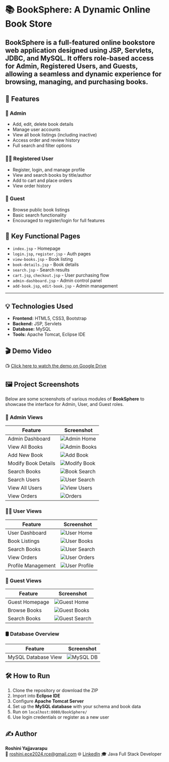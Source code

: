 # 📚 BookSphere: A Dynamic Online Book Store

## **BookSphere** is a full-featured online bookstore web application designed using **JSP, Servlets, JDBC, and MySQL**. It offers role-based access for Admin, Registered Users, and Guests, allowing a seamless and dynamic experience for browsing, managing, and purchasing books.

## 🚀 Features

### 👤 Admin
- Add, edit, delete book details
- Manage user accounts
- View all book listings (including inactive)
- Access order and review history
- Full search and filter options

### 🧑‍💼 Registered User
- Register, login, and manage profile
- View and search books by title/author
- Add to cart and place orders
- View order history

### 👀 Guest
- Browse public book listings
- Basic search functionality
- Encouraged to register/login for full features


## 🔎 Key Functional Pages

- `index.jsp` - Homepage  
- `login.jsp`, `register.jsp` - Auth pages  
- `view-books.jsp` - Book listing  
- `book-details.jsp` - Book details  
- `search.jsp` - Search results  
- `cart.jsp`, `checkout.jsp` - User purchasing flow  
- `admin-dashboard.jsp` - Admin control panel  
- `add-book.jsp`, `edit-book.jsp` - Admin management  

---

## 💡 Technologies Used

- **Frontend:** HTML5, CSS3, Bootstrap  
- **Backend:** JSP, Servlets  
- **Database:** MySQL  
- **Tools:** Apache Tomcat, Eclipse IDE  


## 🎬 Demo Video

📺 [Click here to watch the demo on Google Drive](https://drive.google.com/file/d/1fmdu7G9BNVQw2Uj-540KXVnSCBWQoeJO/view?usp=sharing)


## 🖼️ Project Screenshots

Below are some screenshots of various modules of **BookSphere** to showcase the interface for Admin, User, and Guest roles.

### 🔐 Admin Views

| Feature | Screenshot |
|--------|------------|
| Admin Dashboard | ![Admin Home](/Screenshots/admin-home.png) |
| View All Books | ![Admin Books](/Screenshots/admin-books.png?raw=true) |
| Add New Book | ![Add Book](/Screenshots/admin-add-book.png?raw=true) |
| Modify Book Details | ![Modify Book](/Screenshots/admin-book-modify.png?raw=true) |
| Search Books | ![Book Search](/Screenshots/admin-book-search.png?raw=true) |
| Search Users | ![User Search](/Screenshots/admin-search-user.png?raw=true) |
| View All Users | ![View Users](/Screenshots/admin-view-users.png?raw=true) |
| View Orders | ![Orders](/Screenshots/admin-view-orders.png?raw=true) |


### 🧑‍💼 User Views

| Feature | Screenshot |
|--------|------------|
| User Dashboard | ![User Home](/Screenshots/user-home.png?raw=true) |
| Book Listings | ![User Books](/Screenshots/user-books.png?raw=true) |
| Search Books | ![User Search](/Screenshots/user-search.png?raw=true) |
| View Orders | ![User Orders](/Screenshots/user-orders.png?raw=true) |
| Profile Management | ![User Profile](/Screenshots/user-profile.png?raw=true) |


### 👀 Guest Views

| Feature | Screenshot |
|--------|------------|
| Guest Homepage | ![Guest Home](/Screenshots/guest-home.png?raw=true) |
| Browse Books | ![Guest Books](/Screenshots/guest-books.png?raw=true) |
| Search Books | ![Guest Search](/Screenshots/guest-search.png?raw=true) |


### 🛢️ Database Overview

| Feature | Screenshot |
|--------|------------|
| MySQL Database View | ![MySQL DB](/Screenshots/mysl-db.png?raw=true) |


## 🛠️ How to Run

1. Clone the repository or download the ZIP
2. Import into **Eclipse IDE**
3. Configure **Apache Tomcat Server**
4. Set up the **MySQL database** with your schema and book data
5. Run on `localhost:8080/BookSphere/`
6. Use login credentials or register as a new user


## ✍️ Author

**Roshini Yajjavarapu**  
📧 roshini.ece2024.rce@gmail.com 
🌐 [LinkedIn](https://www.linkedin.com/in/roshini-y-291905253/)
🎓 Java Full Stack Developer  


